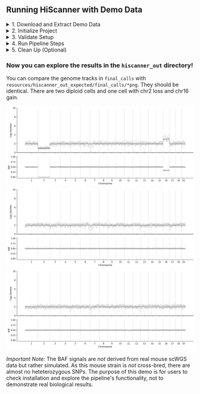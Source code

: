## Running HiScanner with Demo Data

<details>
<summary>1. Download and Extract Demo Data</summary>

```bash
# Download from Figshare
# Go to https://figshare.com/s/c5aeb5bc039a2990fc89
# Click "Download all (468.29Mb)"

# Extrac the downloaded files
unzip 28369088.zip
tar -xvf scan2_out.tar.gz

# Clean up
rm 28369088.zip scan2_out.tar.gz
```
</details>

<details>
<summary>2. Initialize Project</summary>

```bash
# Activate environment
conda activate hiscanner_test

# Initialize (choose one)
hiscanner init # then edit config.yaml
# OR use the provided config.yaml
cp resources/config.yaml .
# remember to edit the config.yaml file to set the correct paths
```
</details>

<details>
<summary>3. Validate Setup</summary>

```bash
hiscanner validate
```

Expected output:
```
INFO     ✓ Configuration validated successfully
INFO     ✓ Output directories can be created
WARNING  Missing Raw variants VCF MD5: scan2_out/gatk/hc_raw.mmq60.vcf.gz.md5
WARNING  Missing Phased hets VCF MD5: scan2_out/shapeit/phased_hets.vcf.gz.md5
INFO     ✓ SCAN2 outputs validated successfully
INFO     ✓ bcftools validated successfully
INFO     ✓ samtools validated successfully
INFO     ✓ R and mgcv package validated successfully
INFO     All validation checks passed successfully!
```
</details>

<details>
<summary>4. Run Pipeline Steps</summary>

### Step 1: SNP Calling
```bash
hiscanner run --step snp
```
Expected output:
```
INFO     Running snp step...
INFO     Preparing SNP calling results
WARNING  Missing Raw variants VCF MD5: scan2_out/gatk/hc_raw.mmq60.vcf.gz.md5
WARNING  Missing Phased hets VCF MD5: scan2_out/shapeit/phased_hets.vcf.gz.md5
INFO     SNP calling results prepared successfully
INFO     ✓ Pipeline completed successfully
```

### Step 2: Phasing
```bash
hiscanner run --step phase
```
Expected output:
```
INFO     Running phase step...
INFO     Starting phasing step
WARNING  Missing Raw variants VCF MD5: scan2_out/gatk/hc_raw.mmq60.vcf.gz.md5
WARNING  Missing Phased hets VCF MD5: scan2_out/shapeit/phased_hets.vcf.gz.md5
INFO     Processing 3 cells
INFO     Running bcftools query for SRR6204923_Lymphocyte-068
INFO     Running bcftools query for SRR6204878_Lymphocyte-015
INFO     Running bcftools query for SRR6204925_Lymphocyte-066
[... Processing details ...]
INFO     Results saved for SRR6204878_Lymphocyte-015
INFO     Results saved for SRR6204923_Lymphocyte-068
INFO     Results saved for SRR6204925_Lymphocyte-066
INFO     Phasing step completed successfully
INFO     ✓ Pipeline completed successfully
```

### Step 3: ADO Analysis
```bash
hiscanner run --step ado
```
Expected output:
```
[... Processing details ...]
INFO     ADO analysis completed successfully
INFO     ✓ Pipeline completed successfully
```

### Step 4: Normalization
```bash
hiscanner run --step normalize
```
Expected output:
```
INFO     Running normalize step...
INFO     Starting normalization pipeline
INFO     Workflow setup completed in /home/yzhao/demo/hiscanner_out/.workflow
INFO     Running normalization workflow from /home/yzhao/demo/hiscanner_out/.workflow
```

### Step 5: Segmentation
```bash
hiscanner run --step segment
```
Expected output:
```
INFO     Running segment step...
INFO     Starting segmentation
INFO     Running multisample segmentation
INFO     Processing lambda=2
[... Processing details for each lambda value and chromosome ...]
INFO     Successfully saved combined segments for 3 cells at lambda=2048
INFO     Segmentation completed successfully
```

### Step 6: CNV Calling
```bash
hiscanner run --step cnv
```
Expected output:
```
INFO     Running cnv step...
INFO     Starting CNV calling pipeline
INFO     Using standard (RDR + BAF) mode
INFO     Saving final calls to hiscanner_out/final_calls
INFO     Processing cell SRR6204923_Lymphocyte-068
[... Processing details for each cell ...]
INFO     Generating visualizations
INFO     HiScanner CNV calling pipeline completed successfully
INFO     ✓ Pipeline completed successfully
```
</details>

<details>
<summary>5. Clean Up (Optional)</summary>

```bash
hiscanner clean
```
Expected output:
```
INFO     ✓ Removed directories: cfg, segcfg, readpos, temp
```
</details>

### Now you can explore the results in the `hiscanner_out` directory!

You can compare the genome tracks in `final_calls` with `resources/hiscanner_out_expected/final_calls/*png`. They should be identical. There are two diploid cells and one cell with chr2 loss and chr16 gain. 




![Lymphocyte-068](resources/hiscanner_out_expected/final_calls/SRR6204923_Lymphocyte-068_track.png)
![Lymphocyte-015](resources/hiscanner_out_expected/final_calls/SRR6204878_Lymphocyte-015_track.png)
![Lymphocyte-066](resources/hiscanner_out_expected/final_calls/SRR6204925_Lymphocyte-066_track.png)

*Important Note*: The BAF signals are _not_ derived from real mouse scWGS data but rather simulated. As this mouse strain is _not_ cross-bred, there are almost no heteterozygous SNPs. The purpose of this demo is for users to check installation and explore the pipeline's functionality, not to demonstrate real biological results.
